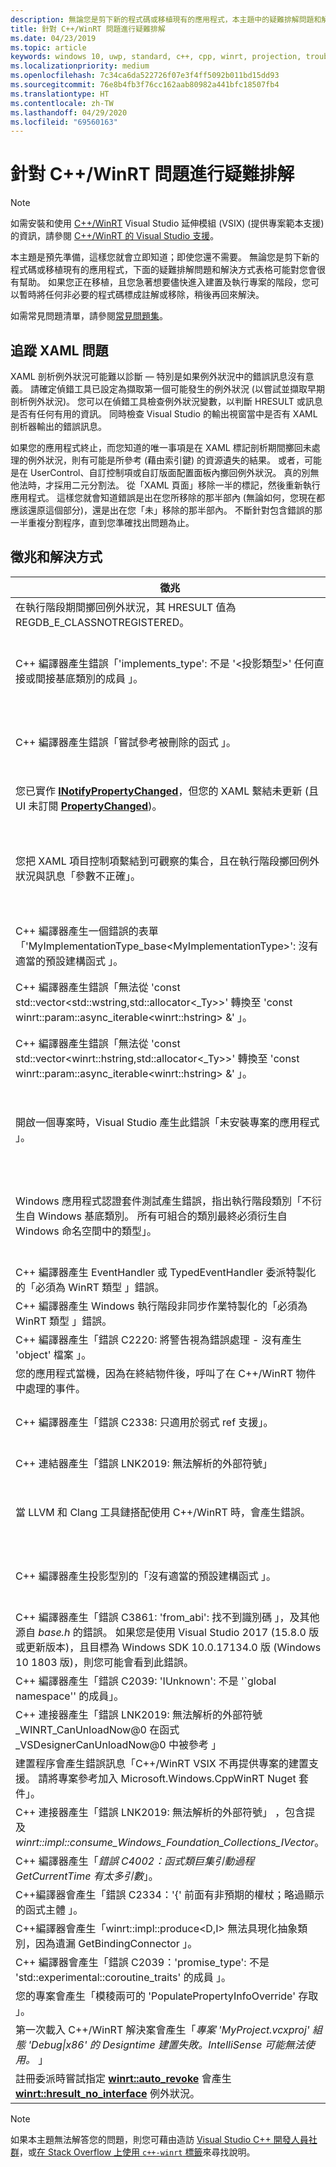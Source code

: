 ```yaml
---
description: 無論您是剪下新的程式碼或移植現有的應用程式，本主題中的疑難排解問題和解決方式表格可能對您會很有幫助。
title: 針對 C++/WinRT 問題進行疑難排解
ms.date: 04/23/2019
ms.topic: article
keywords: windows 10, uwp, standard, c++, cpp, winrt, projection, troubleshooting, HRESULT, error, 標準, 投影, 移難排解, 錯誤
ms.localizationpriority: medium
ms.openlocfilehash: 7c34ca6da522726f07e3f4ff5092b011bd15dd93
ms.sourcegitcommit: 76e8b4fb3f76cc162aab80982a441bfc18507fb4
ms.translationtype: HT
ms.contentlocale: zh-TW
ms.lasthandoff: 04/29/2020
ms.locfileid: "69560163"
---
```

# <a name="troubleshooting-cwinrt-issues"></a>針對 C++/WinRT 問題進行疑難排解

> [!NOTE]
> 如需安裝和使用 [C++/WinRT](/windows/uwp/cpp-and-winrt-apis/intro-to-using-cpp-with-winrt) Visual Studio 延伸模組 (VSIX) (提供專案範本支援) 的資訊，請參閱 [C++/WinRT 的 Visual Studio 支援](intro-to-using-cpp-with-winrt.md#visual-studio-support-for-cwinrt-xaml-the-vsix-extension-and-the-nuget-package)。

本主題是預先準備，這樣您就會立即知道；即使您還不需要。 無論您是剪下新的程式碼或移植現有的應用程式，下面的疑難排解問題和解決方式表格可能對您會很有幫助。 如果您正在移植，且您急著想要儘快進入建置及執行專案的階段，您可以暫時將任何非必要的程式碼標成註解或移除，稍後再回來解決。

如需常見問題清單，請參閱[常見問題集](faq.md)。

## <a name="tracking-down-xaml-issues"></a>追蹤 XAML 問題
XAML 剖析例外狀況可能難以診斷 &mdash; 特別是如果例外狀況中的錯誤訊息沒有意義。 請確定偵錯工具已設定為擷取第一個可能發生的例外狀況 (以嘗試並擷取早期剖析例外狀況)。 您可以在偵錯工具檢查例外狀況變數，以判斷 HRESULT 或訊息是否有任何有用的資訊。 同時檢查 Visual Studio 的輸出視窗當中是否有 XAML 剖析器輸出的錯誤訊息。

如果您的應用程式終止，而您知道的唯一事項是在 XAML 標記剖析期間擲回未處理的例外狀況，則有可能是所參考 (藉由索引鍵) 的資源遺失的結果。 或者，可能是在 UserControl、自訂控制項或自訂版面配置面板內擲回例外狀況。 真的別無他法時，才採用二元分割法。 從「XAML 頁面」移除一半的標記，然後重新執行應用程式。 這樣您就會知道錯誤是出在您所移除的那半部內 (無論如何，您現在都應該還原這個部分)，還是出在您「未」移除的那半部內。 不斷針對包含錯誤的那一半重複分割程序，直到您準確找出問題為止。

## <a name="symptoms-and-remedies"></a>徵兆和解決方式
| 徵兆 | 解決方式 |
|---------|--------|
| 在執行階段期間擲回例外狀況，其 HRESULT 值為 REGDB_E_CLASSNOTREGISTERED。 | 請參閱[為什麼我會收到「類別未註冊」的例外狀況？](faq.md#why-am-i-getting-a-class-not-registered-exception)。 |
| C++ 編譯器產生錯誤「'implements_type': 不是 '&lt;投影類型&gt;' 任何直接或間接基底類別的成員  」。 | 您呼叫 **make** 實作類型的不完整命名空間名稱 (例如，**MyRuntimeClass**)，且您尚未包含該類型的標頭時，便會發生此情況。 編譯器解譯 **MyRuntimeClass** 作為投影型別。 解決方案會為您的實作類型包含標頭 (例如，`MyRuntimeClass.h`)。 |
| C++ 編譯器產生錯誤「嘗試參考被刪除的函式  」。 | 當您呼叫 **make** 且您作為範本參數傳遞的實作類型有 `= delete` 預設建構函式時，便會發生此情況。 編輯實作類型的標頭檔案，並將 `= delete` 變更為 `= default`。 您也可以將建構函式新增至適用於執行階段類別的 IDL。 |
| 您已實作 [**INotifyPropertyChanged**](/uwp/api/windows.ui.xaml.data.inotifypropertychanged)，但您的 XAML 繫結未更新 (且 UI 未訂閱 [**PropertyChanged**](/uwp/api/windows.ui.xaml.data.inotifypropertychanged.PropertyChanged))。 | 請記得在 XAML 標記中的繫結運算式上設定 `Mode=OneWay` (或 TwoWay)。 請參閱 [XAML 控制項；繫結一個 C++/WinRT 屬性](binding-property.md)。 |
| 您把 XAML 項目控制項繫結到可觀察的集合，且在執行階段擲回例外狀況與訊息「參數不正確」。 | 在您的 IDL 和實作中，宣告任何可觀察的集合作為類型 **Windows.Foundation.Collections.IVector<IInspectable>** 。 但傳回實作 **Windows.Foundation.Collections.IObservableVector<T>** 的物件，其中 T 為您的元素類型。 請參閱 [XAML 項目控制項；繫結至 C++/WinRT 集合](binding-collection.md)。  |
| C++ 編譯器產生一個錯誤的表單「'MyImplementationType_base&lt;MyImplementationType&gt;': 沒有適當的預設建構函式  」。|當您衍生自具有非一般建構函式的類型時，可能會發生這種情形。 您衍生的類型建構函式必須與需要基本類型建構函式的參數一起傳遞。 如需一個已執行的範例，請參閱[從非一般建構函式衍生](author-apis.md#deriving-from-a-type-that-has-a-non-default-constructor)。|
| C++ 編譯器產生錯誤「無法從 'const std::vector&lt;std::wstring,std::allocator&lt;_Ty&gt;&gt;' 轉換至 'const winrt::param::async_iterable&lt;winrt::hstring&gt; &'  」。|您將 std::wstring 的 std::vector 傳遞到預期收到集合的 Windows 執行階段 API，便可能會發生此情況。 如需詳細資訊，請參閱[標準 C++ 資料類型與 C++/WinRT](std-cpp-data-types.md)。|
| C++ 編譯器產生錯誤「無法從 'const std::vector&lt;winrt::hstring,std::allocator&lt;_Ty&gt;&gt;' 轉換至 'const winrt::param::async_iterable&lt;winrt::hstring&gt; &'  」。|當您將 winrt::hstring 的 std::vector 傳遞至預期收到集合的 Windows 執行階段 API 時，且您沒有將向量複製或移動到非同步被呼叫者，便會發生此情況。 如需詳細資訊，請參閱[標準 C++ 資料類型與 C++/WinRT](std-cpp-data-types.md)。|
| 開啟一個專案時，Visual Studio 產生此錯誤「未安裝專案的應用程式  」。|如果您尚未開始，您需要從 Visual Studio 的 [新專案]  對話方塊中安裝 **C++ 開發 Windows 通用工具**。 如果無法解決問題，則此專案可能相依於 C++/WinRT Visual Studio 擴充功能 (VSIX) (請參閱 [C++/WinRT 的 Visual Studio 支援](intro-to-using-cpp-with-winrt.md#visual-studio-support-for-cwinrt-xaml-the-vsix-extension-and-the-nuget-package))。|
| Windows 應用程式認證套件測試產生錯誤，指出執行階段類別「不衍生自 Windows 基底類別。  所有可組合的類別最終必須衍生自 Windows 命名空間中的類型」。|從基底類別衍生的任何執行階段類別 (您在您的應用程式中宣告)，都稱為「可組合」  類別。 可組合類別的最終基底類別都必須是源自 Windows.* 命名空間的類別；例如，[**Windows.UI.Xaml.DependencyObject**](/uwp/api/windows.ui.xaml.dependencyobject)。 如需詳細資訊，請參閱 [XAML 控制項；繫結至 C++/WinRT 屬性](binding-property.md)。|
| C++ 編譯器產生 EventHandler 或 TypedEventHandler 委派特製化的「必須為 WinRT 類型  」錯誤。|請考慮改用 **winrt::delegate&lt;...T&gt;** 。 請參閱[在 C++/WinRT 中撰寫事件](author-events.md)。|
| C++ 編譯器產生 Windows 執行階段非同步作業特製化的「必須為 WinRT 類型  」錯誤。|請考慮改為傳回平行模式程式庫 (PPL) [**task**](https://docs.microsoft.com/cpp/parallel/concrt/reference/task-class)。 請參閱[並行和非同步作業](concurrency.md)。|
| C++ 編譯器產生「錯誤 C2220: 將警告視為錯誤處理 - 沒有產生 'object' 檔案  」。|修正警告，或將 [C/C++]   > [一般]   > [將警告視為錯誤]  設定為 [否 (/WX-)]  。|
| 您的應用程式當機，因為在終結物件後，呼叫了在 C++/WinRT 物件中處理的事件。|請參閱[使用事件處理委派安全地存取 *this* 指標](weak-references.md#safely-accessing-the-this-pointer-with-an-event-handling-delegate)。|
| C++ 編譯器產生「錯誤 C2338:  只適用於弱式 ref 支援」。|您為將 **winrt::no_weak_ref** 標記結構作為範本引數傳遞至其基底類別的類型，要求一個弱式參考。 請參閱[不使用弱式參考支援](weak-references.md#opting-out-of-weak-reference-support)。|
| C++ 連結器產生「錯誤 LNK2019:  無法解析的外部符號」|請參閱[為何連結器給我「LNK2019:無法解析的外部符號」錯誤？](faq.md#why-is-the-linker-giving-me-a-lnk2019-unresolved-external-symbol-error)。|
| 當 LLVM 和 Clang 工具鏈搭配使用 C++/WinRT 時，會產生錯誤。|針對 C++/WinRT，我們不支援 LLVM 和 Clang 工具鏈，但如果您想要模擬我們如何在內部使用它，則您可以嘗試實驗，如[我可以使用 LLVM/Clang 來編譯 C++/WinRT 嗎？](faq.md#can-i-use-llvmclang-to-compile-with-cwinrt)中所述的。|
| C++ 編譯器產生投影型別的「沒有適當的預設建構函式  」。 | 如果您嘗試將執行階段類別物件的初始化延遲，或嘗試在相同專案中取用和實作執行階段類別，則您必須呼叫 **std::nullptr_t** 建構函式。 如需詳細資訊，請參閱[使用 C++/WinRT 取用 API](consume-apis.md)。 |
| C++ 編譯器產生「錯誤 C3861: 'from_abi': 找不到識別碼  」，及其他源自 *base.h* 的錯誤。 如果您是使用 Visual Studio 2017 (15.8.0 版或更新版本)，且目標為 Windows SDK 10.0.17134.0 版 (Windows 10 1803 版)，則您可能會看到此錯誤。 | 將 Windows SDK 的較新 (更一致) 版本設定為目標，或將專案屬性設定為 C/C++   > 語言   > 一致性模式:  否 (此外，如果 **/permissive-** 顯示在專案屬性 C/C++   > 語言   > 命令列  的 其他選項  底下，請刪除它)。 |
| C++ 編譯器產生「錯誤 C2039:  'IUnknown': 不是 '\`global namespace'' 的成員」。 | 請參閱[如何將您 C++/WinRT 專案的目標設定為 Windows SDK 的較新版本](news.md#how-to-retarget-your-cwinrt-project-to-a-later-version-of-the-windows-sdk)。 |
| C++ 連接器產生「錯誤 LNK2019: 無法解析的外部符號 _WINRT_CanUnloadNow@0 在函式 _VSDesignerCanUnloadNow@0 中被參考  」 | 請參閱[如何將您 C++/WinRT 專案的目標設定為 Windows SDK 的較新版本](news.md#how-to-retarget-your-cwinrt-project-to-a-later-version-of-the-windows-sdk)。 |
| 建置程序會產生錯誤訊息「C++/WinRT VSIX 不再提供專案的建置支援。  請將專案參考加入 Microsoft.Windows.CppWinRT Nuget 套件」。 | 將 **Microsoft.Windows.CppWinRT** NuGet 套件安裝到您的專案中。 如需詳細資訊，請參閱[舊版 VSIX 擴充功能](intro-to-using-cpp-with-winrt.md#earlier-versions-of-the-vsix-extension)。 |
| C++ 連接器產生「錯誤 LNK2019: 無法解析的外部符號」  ，包含提及 *winrt::impl::consume_Windows_Foundation_Collections_IVector*。 | 自 [C++/WinRT 2.0](news.md#news-and-changes-in-cwinrt-20)，如果您在 Windows 執行階段集合上使用範圍型 `for`，則您現在必須 `#include <winrt/Windows.Foundation.Collections.h>`。 |
| C++ 編譯器產生「*錯誤 C4002：函式類巨集引動過程 GetCurrentTime 有太多引數*」。 | 請參閱[如何解決 GetCurrentTime 和/或 TRY 意義不明的狀況？](faq.md#how-do-i-resolve-ambiguities-with-getcurrenttime-andor-try)。 |
| C++編譯器會產生「錯誤 C2334：'{' 前面有非預期的權杖；略過顯示的函式主體  」。 | 請參閱[如何解決 GetCurrentTime 和/或 TRY 意義不明的狀況？](faq.md#how-do-i-resolve-ambiguities-with-getcurrenttime-andor-try)。 |
| C++編譯器會產生「winrt::impl::produce&lt;D,I&gt; 無法具現化抽象類別，因為遺漏 GetBindingConnector  」。 | 您需要 `#include <winrt/Windows.UI.Xaml.Markup.h>`。 |
| C++ 編譯器會產生「錯誤 C2039：'promise_type': 不是 'std::experimental::coroutine_traits<void>' 的成員  」。 | 您的協同程式需要傳回非同步作業物件或 **winrt::fire_and_forget**。 請參閱[並行和非同步作業](concurrency.md)。 |
| 您的專案會產生「模稜兩可的 'PopulatePropertyInfoOverride' 存取  」。 | 當您在 IDL 中宣告一個基底類別，並在 XAML 標記中宣告不同基底類別時，就會發生此錯誤。 |
| 第一次載入 C++/WinRT 解決案會產生「*專案 'MyProject.vcxproj' 組態 'Debug\|x86' 的 Designtime 建置失敗。IntelliSense 可能無法使用。* 」 | 經過第一次建置之後，此 IntelliSense 問題就會解決。 |
| 註冊委派時嘗試指定 [**winrt::auto_revoke**](/uwp/cpp-ref-for-winrt/auto-revoke-t) 會產生 [**winrt::hresult_no_interface**](/uwp/cpp-ref-for-winrt/error-handling/hresult-no-interface) 例外狀況。 | 請參閱[如果您的自動撤銷委派無法註冊](handle-events.md#if-your-auto-revoke-delegate-fails-to-register)。 |

> [!NOTE]
> 如果本主題無法解答您的問題，則您可藉由造訪 [Visual Studio C++ 開發人員社群](https://developercommunity.visualstudio.com/spaces/62/index.html)，或[在 Stack Overflow 上使用 `c++-winrt` 標籤](https://stackoverflow.com/questions/tagged/c%2b%2b-winrt)來尋找說明。
